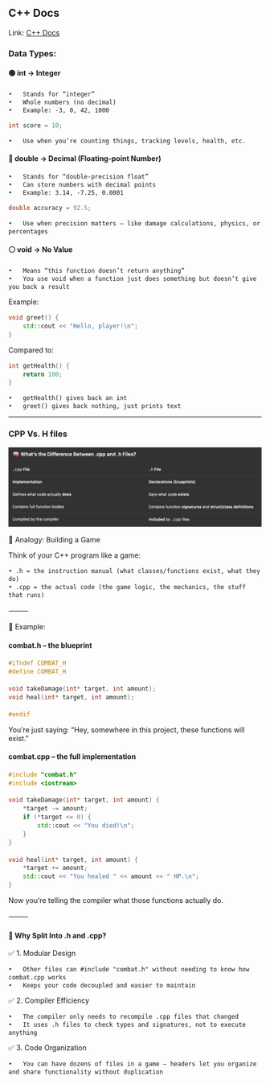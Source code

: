 ## C++ Docs

Link: [C++ Docs](https://en.cppreference.com/)

### Data Types:

#### 🟢 int → Integer

    •	Stands for “integer”
    •	Whole numbers (no decimal)
    •	Example: -3, 0, 42, 1000

```cpp
int score = 10;
```

    •	Use when you’re counting things, tracking levels, health, etc.

#### 🔵 double → Decimal (Floating-point Number)

    •	Stands for “double-precision float”
    •	Can store numbers with decimal points
    •	Example: 3.14, -7.25, 0.0001

```cpp
double accuracy = 92.5;
```

    •	Use when precision matters — like damage calculations, physics, or percentages

#### ⚪ void → No Value

    •	Means “this function doesn’t return anything”
    •	You use void when a function just does something but doesn’t give you back a result

Example:

```cpp
void greet() {
    std::cout << "Hello, player!\n";
}
```

Compared to:

```cpp
int getHealth() {
    return 100;
}
```

    •	getHealth() gives back an int
    •	greet() gives back nothing, just prints text

---

### CPP Vs. H files

<img src="./assets/cpp_vs_h.png" alt = "cpp_vs_h">

🧩 Analogy: Building a Game

Think of your C++ program like a game:

    • .h = the instruction manual (what classes/functions exist, what they do)
    • .cpp = the actual code (the game logic, the mechanics, the stuff that runs)

⸻

🧱 Example:

#### combat.h – the blueprint

```cpp
#ifndef COMBAT_H
#define COMBAT_H

void takeDamage(int* target, int amount);
void heal(int* target, int amount);

#endif
```

You’re just saying:
“Hey, somewhere in this project, these functions will exist.”

#### combat.cpp – the full implementation

```cpp
#include "combat.h"
#include <iostream>

void takeDamage(int* target, int amount) {
    *target -= amount;
    if (*target <= 0) {
        std::cout << "You died!\n";
    }
}

void heal(int* target, int amount) {
    *target += amount;
    std::cout << "You healed " << amount << " HP.\n";
}
```

Now you’re telling the compiler what those functions actually do.

⸻

#### 🧠 Why Split Into .h and .cpp?

✅ 1. Modular Design

    •	Other files can #include "combat.h" without needing to know how combat.cpp works
    •	Keeps your code decoupled and easier to maintain

✅ 2. Compiler Efficiency

    •	The compiler only needs to recompile .cpp files that changed
    •	It uses .h files to check types and signatures, not to execute anything

✅ 3. Code Organization

    •	You can have dozens of files in a game — headers let you organize and share functionality without duplication
